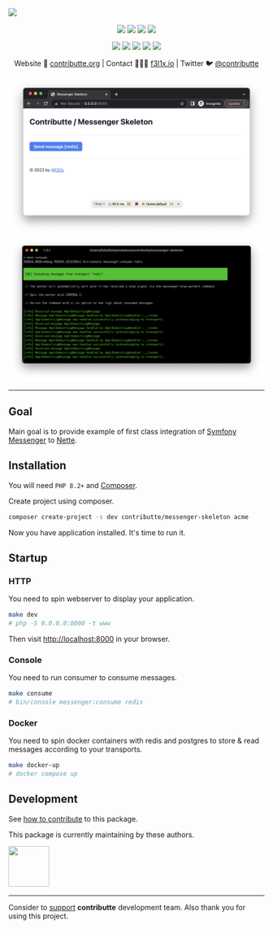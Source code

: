 ![](https://heatbadger.now.sh/github/readme/contributte/messenger-skeleton/)

<p align=center>
  <a href="https://github.com/contributte/messenger-skeleton/actions"><img src="https://badgen.net/github/checks/contributte/messenger-skeleton/master"></a>
  <a href="https://coveralls.io/r/contributte/messenger-skeleton"><img src="https://badgen.net/coveralls/c/github/contributte/messenger-skeleton"></a>
  <a href="https://packagist.org/packages/contributte/messenger-skeleton"><img src="https://badgen.net/packagist/dm/contributte/messenger-skeleton"></a>
  <a href="https://packagist.org/packages/contributte/messenger-skeleton"><img src="https://badgen.net/packagist/v/contributte/messenger-skeleton"></a>
</p>
<p align=center>
  <a href="https://packagist.org/packages/contributte/messenger-skeleton"><img src="https://badgen.net/packagist/php/contributte/messenger-skeleton"></a>
  <a href="https://github.com/contributte/messenger-skeleton"><img src="https://badgen.net/github/license/contributte/messenger-skeleton"></a>
  <a href="https://bit.ly/ctteg"><img src="https://badgen.net/badge/support/gitter/cyan"></a>
  <a href="https://bit.ly/cttfo"><img src="https://badgen.net/badge/support/forum/yellow"></a>
  <a href="https://contributte.org/partners.html"><img src="https://badgen.net/badge/sponsor/donations/F96854"></a>
</p>

<p align=center>
Website 🚀 <a href="https://contributte.org">contributte.org</a> | Contact 👨🏻‍💻 <a href="https://f3l1x.io">f3l1x.io</a> | Twitter 🐦 <a href="https://twitter.com/contributte">@contributte</a>
</p>

<p align=center>
	<img src="https://github.com/contributte/messenger-skeleton/blob/master/.docs/assets/screenshot.png?raw=true">
	<img src="https://github.com/contributte/messenger-skeleton/blob/master/.docs/assets/console.png?raw=true">
</p>

-----

## Goal

Main goal is to provide example of first class integration of [Symfony Messenger](https://github.com/contributte/messenger) to [Nette](https://nette.org).

## Installation

You will need `PHP 8.2+` and [Composer](https://getcomposer.org/).

Create project using composer.

```bash
composer create-project -s dev contributte/messenger-skeleton acme
```

Now you have application installed. It's time to run it.

## Startup

### HTTP

You need to spin webserver to display your application.

```bash
make dev
# php -S 0.0.0.0:8000 -t www
```

Then visit [http://localhost:8000](http://localhost:8000) in your browser.

### Console

You need to run consumer to consume messages.

```bash
make consume
# bin/console messenger:consume redis
```

### Docker

You need to spin docker containers with redis and postgres to store & read messages according to your transports.

```bash
make docker-up
# docker compose up
```

## Development

See [how to contribute](https://contributte.org/contributing.html) to this package.

This package is currently maintaining by these authors.

<a href="https://github.com/f3l1x">
    <img width="80" height="80" src="https://avatars2.githubusercontent.com/u/538058?v=3&s=80">
</a>

-----

Consider to [support](https://contributte.org/partners.html) **contributte** development team. Also thank you for using this project.
